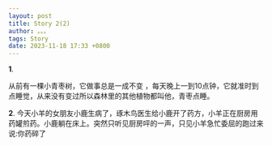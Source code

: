 ```yaml
---
layout: post
title: Story 2(2)
author: 。。。
tags: Story
date: 2023-11-18 17:33 +0800
---
```

**1**.

从前有一棵小青枣树，它做事总是一成不变 ，每天晚上一到10点钟，它就准时到点睡觉，从来没有变过所以森林里的其他植物都叫他，青枣点睡。


**2**.
今天小羊的女朋友小鹿生病了，琢木鸟医生给小鹿开了药方，小羊正在厨房用药罐煎药。小鹿躺在床上。突然只听见厨房呯的一声，只见小羊急忙委屈的跑过来说:你药碎了



